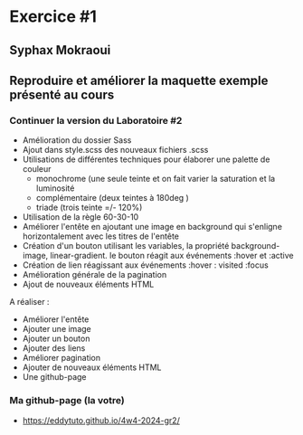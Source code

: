 # Exercice #1

## Syphax Mokraoui

## Reproduire et améliorer la maquette exemple présenté au cours

### Continuer la version du Laboratoire #2

- Amélioration du dossier Sass
- Ajout dans style.scss des nouveaux fichiers .scss
- Utilisations de différentes techniques pour élaborer une palette de couleur
  - monochrome (une seule teinte et on fait varier la saturation et la luminosité
  - complémentaire (deux teintes à 180deg )
  - triade (trois teinte =/- 120%)
- Utilisation de la règle 60-30-10
- Améliorer l'entête en ajoutant une image en background qui s'enligne horizontalement avec les titres de l'entête
- Création d'un bouton utilisant les variables, la propriété background-image, linear-gradient. le bouton réagit aux événements :hover et :active
- Création de lien réagissant aux événements :hover : visited :focus
- Amélioration générale de la pagination
- Ajout de nouveaux éléments HTML

A réaliser :

- Améliorer l'entête
- Ajouter une image
- Ajouter un bouton
- Ajouter des liens
- Améliorer pagination
- Ajouter de nouveaux éléments HTML
- Une github-page

### Ma github-page (la votre)

- https://eddytuto.github.io/4w4-2024-gr2/
